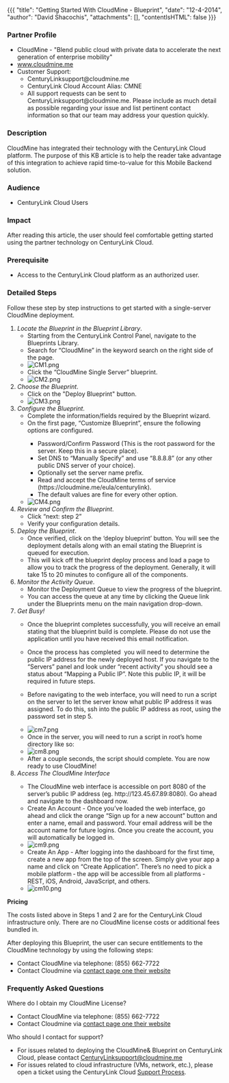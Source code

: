 {{{
  "title": "Getting Started With CloudMine - Blueprint",
  "date": "12-4-2014",
  "author": "David Shacochis",
  "attachments": [],
  "contentIsHTML": false
}}}

### Partner Profile
</p>
<ul>
  <li>CloudMine - "Blend public cloud with private data to accelerate the next generation of enterprise mobility"</li>
  <li><a href="https://cloudmine.me">www.cloudmine.me</a>
  </li>
  <li>Customer Support:
    <ul>
      <li>CenturyLinksupport@cloudmine.me</li>
      <li>CenturyLink Cloud Account Alias: CMNE</li>
      <li>All support requests can be sent to CenturyLinksupport@cloudmine.me. Please include as much detail as possible regarding your issue and list pertinent contact information so that our team may address your question quickly.</li>
    </ul>
  </li>
</ul>

### Description
<p>CloudMine has integrated their technology with the CenturyLink Cloud platform. The purpose of this KB article is to help the reader take advantage of this integration to achieve rapid time-to-value for this Mobile Backend solution.</p>

### Audience
<ul>
  <li>CenturyLink Cloud Users</li>
</ul>

### Impact
<p>After reading this article, the user should feel comfortable getting started using the partner technology on CenturyLink Cloud.</p>

### Prerequisite
<ul>
  <li>Access to the CenturyLink Cloud platform as an authorized user.</li>
</ul>

### Detailed Steps
<p>Follow these step by step instructions to get started with a single-server CloudMine deployment. </p>
<ol>
  <li><em>Locate the Blueprint in the Blueprint Library</em>.
    <ul>
      <li>Starting from the CenturyLink Control Panel, navigate to the Blueprints Library.</li>
      <li>Search for “CloudMine” in the keyword search on the right side of the page.</li>
      <li><img src="https://t3n.zendesk.com/attachments/token/7vDSADKzNuwRiIofjep8zusIs/?name=CM1.png" alt="CM1.png" />
      </li>
      <li>Click the “CloudMine Single Server” blueprint.</li>
      <li><img src="https://t3n.zendesk.com/attachments/token/bwYULRqYHsobb5jyg1jPtOS8W/?name=CM2.png" alt="CM2.png" />
      </li>
    </ul>
  </li>
  <li><em>Choose the Blueprint</em>.
    <ul>
      <li>Click on the "Deploy Blueprint" button.</li>
      <li><img src="https://t3n.zendesk.com/attachments/token/7w7WQEjwMFz4HocjlmwncK5zD/?name=CM3.png" alt="CM3.png" />
      </li>
    </ul>
  </li>
  <li><em>Configure the Blueprint</em>.
    <ul>
      <li>Complete the information/fields required by the Blueprint wizard.</li>
      <li>On the first page, “Customize Blueprint”, ensure the following options are configured.</li>
      <ul>
        <li>Password/Confirm Password (This is the root password for the server. Keep this in a secure place).</li>
        <li>Set DNS to “Manually Specify” and use “8.8.8.8” (or any other public DNS server of your choice).</li>
        <li>Optionally set the server name prefix.</li>
        <li>Read and accept the CloudMine terms of service (https://cloudmine.me/eula/centurylink).</li>
        <li>The default values are fine for every other option.</li>
      </ul>
      <li><img src="https://t3n.zendesk.com/attachments/token/ZXYoYubqKeri9E4zQVk6zjZtd/?name=CM4.png" alt="CM4.png" />
      </li>
    </ul>
  </li>
  <li><em>Review and Confirm the Blueprint</em>.
    <ul>
      <li>Click “next: step 2”</li>
      <li>Verify your configuration details.</li>
    </ul>
  </li>
  <li><em>Deploy the Blueprint</em>.
    <ul>
      <li>Once verified, click on the ‘deploy blueprint’ button. You will see the deployment details along with an email stating the Blueprint is queued for execution.</li>
      <li>This will kick off the blueprint deploy process and load a page to allow you to track the progress of the deployment. Generally, it will take 15 to 20 minutes to configure all of the components.</li>
    </ul>
  </li>
  <li><em>Monitor the Activity Queue</em>.
    <ul>
      <li>Monitor the Deployment Queue to view the progress of the blueprint.</li>
      <li>You can access the queue at any time by clicking the Queue link under the Blueprints menu on the main navigation drop-down.</li>
    </ul>
  </li>
  <li><em>Get Busy!</em></li>
  <ul>
    <li>Once the blueprint completes successfully, you will receive an email stating that the blueprint build is complete. Please do not use the application until you have received this email notification.&nbsp;</li>
    <li>
      <p>Once the process has completed ­ you will need to determine the public IP address for the newly deployed host. If you navigate to the “Servers” panel and look under “recent activity” you should see a status about “Mapping a Public IP”. Note this
        public IP, it will be required in future steps.</p>
    </li>
    <li>
      <p>Before navigating to the web interface, you will need to run a script on the server to let the server know what public IP address it was assigned. To do this, ssh into the public IP address as root, using the password set in step 5.</p>
    </li>
    <li><img src="https://t3n.zendesk.com/attachments/token/sfFfNITb1wPq7Zg1hvFmtWxfw/?name=cm7.png" alt="cm7.png" />
    </li>
    <li>Once in the server, you will need to run a script in root’s home directory like so:</li>
    <li><img src="https://t3n.zendesk.com/attachments/token/7UnKb2QnZVFmsmhdTVbJKm9q2/?name=cm8.png" alt="cm8.png" />
    </li>
    <li>After a couple seconds, the script should complete. You are now ready to use CloudMine!</li>
  </ul>
  <li><em>Access The CloudMine Interface</em></li>
  <ul>
    <li>The CloudMine web interface is accessible on port 8080 of the server’s public IP address (eg. http://123.45.67.89:8080). Go ahead and navigate to the dashboard now.</li>
    <li>Create An Account - Once you’ve loaded the web interface, go ahead and click the orange “Sign up for a new account” button and enter a name, email and password. Your email address will be the account name for future logins. Once you create the account,
      you will automatically be logged in.</li>
    <li><img src="https://t3n.zendesk.com/attachments/token/5gK7MkQEhvQ5Lkl0jbvbiLCGw/?name=cm9.png" alt="cm9.png" />
    </li>
    <li>Create An App -&nbsp;After logging into the dashboard for the first time, create a new app from the top of the screen. Simply give your app a name and click on “Create Application”. There’s no need to pick a mobile platform ‐ the app will be accessible
      from all platforms ‐ REST, iOS, Android, JavaScript, and others.</li>
    <li><img src="https://t3n.zendesk.com/attachments/token/TMq9e3Ui0E5rk4Xf4UdFUbJnS/?name=cm10.png" alt="cm10.png" />
    </li>
  </ul>
</ol>
<p><strong>Pricing</strong></p>
<p>The costs listed above in Steps 1 and 2 are for the CenturyLink Cloud infrastructure only. There are no CloudMine license costs or additional fees bundled in.</p>
<p>After deploying this Blueprint, the user can secure entitlements to the CloudMine technology by using the following steps:</p>
<ul>
  <li>Contact CloudMine via telephone: (855) 662-7722</li>
  <li>Contact Cloudmine via <a href="https://cloudmine.me/contact/">contact page one their website</a>
  </li>
</ul>

### Frequently Asked Questions

<p>Where do I obtain my CloudMine License?</p>
<ul>
  <li>Contact CloudMine via telephone: (855) 662-7722</li>
  <li>Contact Cloudmine via <a href="https://cloudmine.me/contact/">contact page one their website</a>
  </li>
</ul>
<p>Who should I contact for support?</p>
<ul>
  <li>For issues related to deploying the CloudMine& Blueprint on CenturyLink Cloud, please contact <a href="mailto:CenturyLinksupport@cloudmine.me">CenturyLinksupport@cloudmine.me</a>
  </li>
  <li>For issues related to cloud infrastructure (VMs, network, etc.), please open a ticket using the CenturyLink Cloud <a href="https://t3n.zendesk.com/entries/23610702-How-do-I-report-a-support-issue-">Support Process</a>.</li>
</ul>
